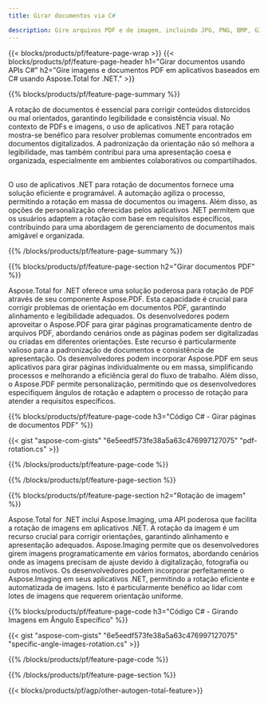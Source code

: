 ```yaml
---
title: Girar documentos via C# 

description: Gire arquivos PDF e de imagem, incluindo JPG, PNG, BMP, GIF, TIFF SVG, por meio de seu aplicativo C#.
---
```


{{< blocks/products/pf/feature-page-wrap >}}
{{< blocks/products/pf/feature-page-header h1="Girar documentos usando APIs C#" h2="Gire imagens e documentos PDF em aplicativos baseados em C# usando Aspose.Total for .NET." >}}

{{% blocks/products/pf/feature-page-summary %}}

A rotação de documentos é essencial para corrigir conteúdos distorcidos ou mal orientados, garantindo legibilidade e consistência visual. No contexto de PDFs e imagens, o uso de aplicativos .NET para rotação mostra-se benéfico para resolver problemas comumente encontrados em documentos digitalizados. A padronização da orientação não só melhora a legibilidade, mas também contribui para uma apresentação coesa e organizada, especialmente em ambientes colaborativos ou compartilhados. <br /><br />

O uso de aplicativos .NET para rotação de documentos fornece uma solução eficiente e programável. A automação agiliza o processo, permitindo a rotação em massa de documentos ou imagens. Além disso, as opções de personalização oferecidas pelos aplicativos .NET permitem que os usuários adaptem a rotação com base em requisitos específicos, contribuindo para uma abordagem de gerenciamento de documentos mais amigável e organizada.

{{% /blocks/products/pf/feature-page-summary  %}}


{{% blocks/products/pf/feature-page-section  h2="Girar documentos PDF" %}}

Aspose.Total for .NET oferece uma solução poderosa para rotação de PDF através de seu componente Aspose.PDF. Esta capacidade é crucial para corrigir problemas de orientação em documentos PDF, garantindo alinhamento e legibilidade adequados. Os desenvolvedores podem aproveitar o Aspose.PDF para girar páginas programaticamente dentro de arquivos PDF, abordando cenários onde as páginas podem ser digitalizadas ou criadas em diferentes orientações. Este recurso é particularmente valioso para a padronização de documentos e consistência de apresentação. Os desenvolvedores podem incorporar Aspose.PDF em seus aplicativos para girar páginas individualmente ou em massa, simplificando processos e melhorando a eficiência geral do fluxo de trabalho. Além disso, o Aspose.PDF permite personalização, permitindo que os desenvolvedores especifiquem ângulos de rotação e adaptem o processo de rotação para atender a requisitos específicos.

{{% blocks/products/pf/feature-page-code h3="Código C# - Girar páginas de documentos PDF" %}}

{{< gist "aspose-com-gists" "6e5eedf573fe38a5a63c476997127075" "pdf-rotation.cs" >}}

{{% /blocks/products/pf/feature-page-code  %}}

{{% /blocks/products/pf/feature-page-section %}}


{{% blocks/products/pf/feature-page-section  h2="Rotação de imagem" %}}

Aspose.Total for .NET inclui Aspose.Imaging, uma API poderosa que facilita a rotação de imagens em aplicativos .NET. A rotação da imagem é um recurso crucial para corrigir orientações, garantindo alinhamento e apresentação adequados. Aspose.Imaging permite que os desenvolvedores girem imagens programaticamente em vários formatos, abordando cenários onde as imagens precisam de ajuste devido à digitalização, fotografia ou outros motivos. Os desenvolvedores podem incorporar perfeitamente o Aspose.Imaging em seus aplicativos .NET, permitindo a rotação eficiente e automatizada de imagens. Isto é particularmente benéfico ao lidar com lotes de imagens que requerem orientação uniforme. 

{{% blocks/products/pf/feature-page-code h3="Código C# - Girando Imagens em Ângulo Específico" %}}

{{< gist "aspose-com-gists" "6e5eedf573fe38a5a63c476997127075" "specific-angle-images-rotation.cs" >}}

{{% /blocks/products/pf/feature-page-code  %}}

{{% /blocks/products/pf/feature-page-section %}}

{{< blocks/products/pf/agp/other-autogen-total-feature>}}